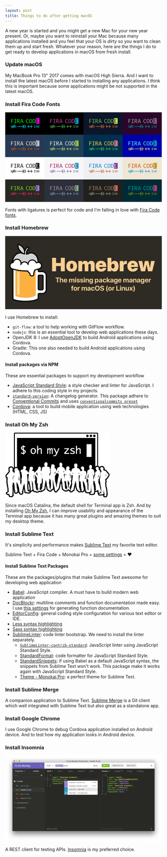 ```yaml
---
layout: post
title: Things to do after getting macOS
---
```


A new year is started and you might get a new Mac for your new year present. Or, maybe you want to reinstall your Mac because many applications installed and you feel that your OS is *dirty* so you want to clean them up and start fresh.
Whatever your reason, here are the things I do to get ready to develop applications in macOS from fresh install.

### Update macOS

My MacBook Pro 13" 2017 comes with macOS High Sierra. And I want to install the latest macOS before I started to installing any applications. I think this is important because some applications might be not supported in the latest macOS.

### Install Fira Code Fonts

![fira code samples in various color theme](/assets/images/fira-code-banner.svg)

Fonts with ligatures is perfect for code and I'm falling in love with [Fira Code fonts](https://github.com/tonsky/FiraCode).

### Install Homebrew

![homebrew logo and description](/assets/images/homebrew-social-card.png)

I use Homebrew to install:

- `git-flow`: a tool to help working with GitFlow workflow.
- `nodejs`: this is an essential tool to develop web applications these days.
- OpenJDK 8: I use [AdoptOpenJDK](https://github.com/AdoptOpenJDK/homebrew-openjdk) to build Android applications using Cordova.
- Gradle: This one also needed to build Android applications using Cordova.

#### Install packages via NPM

These are essential packages to support my development workflow

- [JavaScript Standard Style](https://standardjs.com): a style checker and linter for JavaScript. I adhere to this coding style in my projects.
- [`standard-version`](https://github.com/conventional-changelog/standard-version): A changelog generator. This package adhere to [Conventional Commits](https://conventionalcommits.org) and uses [`conventionalcommits preset`](https://github.com/conventional-changelog/conventional-changelog-config-spec)
- [Cordova](https://cordova.apache.org/): a tool to build mobile application using web technologies (HTML, CSS, JS)

### Install Oh My Zsh

![oh my zsh logo](/assets/images/oh-my-zsh-logo.png)

Since macOS Catalina, the default shell for Terminal app is Zsh. And by installing [Oh My Zsh](https://ohmyz.sh), I can improve usability and appearance of the Terminal app because it has many great plugins and amazing themes to suit my desktop theme.

### Install Sublime Text

It's simplicity and performance makes [Sublime Text](https://sublimetext.com) my favorite text editor.

Sublime Text + Fira Code + Monokai Pro + [some settings](https://gist.github.com/lzaaldian/8fda456f7683a70cc01aa1929276773b) = ❤️

#### Install Sublime Text Packages

These are the packages/plugins that make Sublime Text awesome for developing web application

- [Babel](https://packagecontrol.io/packages/Babel): JavaScript compiler. A must have to build modern web application
- [DocBlockr](https://packagecontrol.io/packages/DocBlockr): multiline comments and function documentation made easy. I use [this settings](https://gist.github.com/lzaaldian/d33e6e0934dd1abeaefca98b698a7875) for generating function documentation.
- [EditorConfig](https://packagecontrol.io/packages/EditorConfig): general coding style configuration for various text editor or IDE.
- [Less syntax highlighting](https://packagecontrol.io/packages/LESS)
- [Sass syntax highlighting](https://packagecontrol.io/packages/Sass)
- [SublimeLinter](https://packagecontrol.io/packages/SublimeLinter): code linter bootstrap. We need to install the linter separately.
  - [`SublimeLinter-contrib-standard`](https://packagecontrol.io/packages/SublimeLinter-contrib-standard): JavaScript linter using JavaScript Standard Style.
  - [StandardFormat](https://packagecontrol.io/packages/StandardFormat): code formatter for JavaScript Standard Style.
  - [StandardSnippets](https://packagecontrol.io/packages/StandardSnippets): if using Babel as a default JavaScript syntax, the snippets from Sublime Text won't work. This package make it works again with JavaScript Standard Style.
  - [Theme - Monokai Pro](https://packagecontrol.io/packages/Theme%20-%20Monokai%20Pro): a perfect theme for Sublime Text.

### Install Sublime Merge

A companion application to Sublime Text. [Sublime Merge](https://sublimemerge.com) is a Git client which well integrated with Sublime Text but also great as a standalone app.

### Install Google Chrome

I use Google Chrome to debug Cordova application installed on Android device. And to test how my application looks in Android device.

### Install Insomnia

![insomnia application screenshot](/assets/images/insomnia-rest-client.png)

A REST client for testing APIs. [Insomnia](https://insomnia.rest) is my preferred choice.
